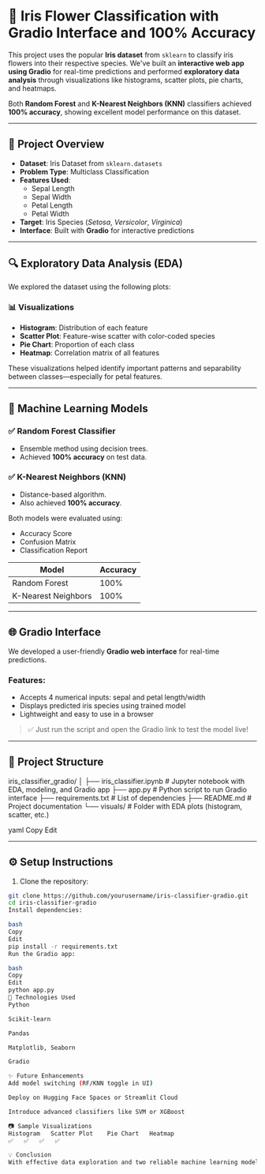 # 🌸 Iris Flower Classification with Gradio Interface and 100% Accuracy

This project uses the popular **Iris dataset** from `sklearn` to classify iris flowers into their respective species. We've built an **interactive web app using Gradio** for real-time predictions and performed **exploratory data analysis** through visualizations like histograms, scatter plots, pie charts, and heatmaps. 

Both **Random Forest** and **K-Nearest Neighbors (KNN)** classifiers achieved **100% accuracy**, showing excellent model performance on this dataset.

---

## 📁 Project Overview

- **Dataset**: Iris Dataset from `sklearn.datasets`
- **Problem Type**: Multiclass Classification
- **Features Used**:
  - Sepal Length
  - Sepal Width
  - Petal Length
  - Petal Width
- **Target**: Iris Species (*Setosa*, *Versicolor*, *Virginica*)
- **Interface**: Built with **Gradio** for interactive predictions

---

## 🔍 Exploratory Data Analysis (EDA)

We explored the dataset using the following plots:

### 📊 Visualizations
- **Histogram**: Distribution of each feature
- **Scatter Plot**: Feature-wise scatter with color-coded species
- **Pie Chart**: Proportion of each class
- **Heatmap**: Correlation matrix of all features

These visualizations helped identify important patterns and separability between classes—especially for petal features.

---

## 🧠 Machine Learning Models

### ✅ Random Forest Classifier
- Ensemble method using decision trees.
- Achieved **100% accuracy** on test data.

### ✅ K-Nearest Neighbors (KNN)
- Distance-based algorithm.
- Also achieved **100% accuracy**.

Both models were evaluated using:
- Accuracy Score
- Confusion Matrix
- Classification Report

| Model                | Accuracy |
|---------------------|----------|
| Random Forest        | 100%     |
| K-Nearest Neighbors  | 100%     |

---

## 🌐 Gradio Interface

We developed a user-friendly **Gradio web interface** for real-time predictions.

### Features:
- Accepts 4 numerical inputs: sepal and petal length/width
- Displays predicted iris species using trained model
- Lightweight and easy to use in a browser

> ✅ Just run the script and open the Gradio link to test the model live!

---

## 📌 Project Structure
iris_classifier_gradio/
│
├── iris_classifier.ipynb # Jupyter notebook with EDA, modeling, and Gradio app
├── app.py # Python script to run Gradio interface
├── requirements.txt # List of dependencies
├── README.md # Project documentation
└── visuals/ # Folder with EDA plots (histogram, scatter, etc.)

yaml
Copy
Edit

---

## ⚙️ Setup Instructions

1. Clone the repository:
```bash
git clone https://github.com/yourusername/iris-classifier-gradio.git
cd iris-classifier-gradio
Install dependencies:

bash
Copy
Edit
pip install -r requirements.txt
Run the Gradio app:

bash
Copy
Edit
python app.py
🧪 Technologies Used
Python

Scikit-learn

Pandas

Matplotlib, Seaborn

Gradio

✨ Future Enhancements
Add model switching (RF/KNN toggle in UI)

Deploy on Hugging Face Spaces or Streamlit Cloud

Introduce advanced classifiers like SVM or XGBoost

📷 Sample Visualizations
Histogram	Scatter Plot	Pie Chart	Heatmap
✅	✅	✅	✅

💡 Conclusion
With effective data exploration and two reliable machine learning models, this project achieved perfect accuracy. The Gradio interface makes it interactive and deployable—ideal for educational demos and quick prototyping.


